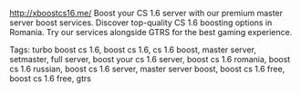 http://xboostcs16.me/ 
Boost your CS 1.6 server with our premium master server boost services. Discover top-quality CS 1.6 boosting options in Romania. Try our services alongside GTRS for the best gaming experience.

Tags: turbo boost cs 1.6, boost cs 1.6, cs 1.6 boost, master server, setmaster, full server, boost your cs 1.6 server, boost cs 1.6 romania, boost cs 1.6 russian, boost cs 1.6 server, master server boost, boost cs 1.6 free, boost cs 1.6 free, gtrs 
